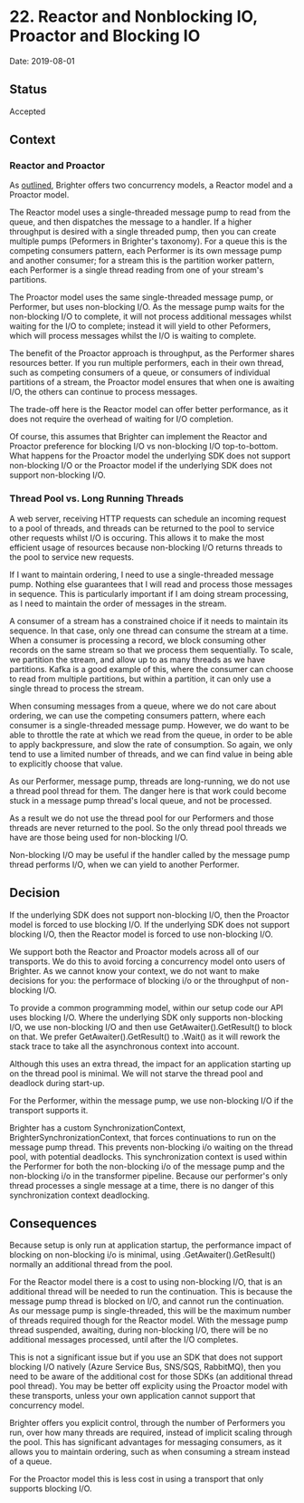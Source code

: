# 22. Reactor and Nonblocking IO, Proactor and Blocking IO

Date: 2019-08-01

## Status

Accepted

## Context

### Reactor and Proactor

As [outlined](0002-use-a-single-threaded-message-pump.md), Brighter offers two concurrency models, a Reactor model and a Proactor model. 

The Reactor model uses a single-threaded message pump to read from the queue, and then dispatches the message to a handler. If a higher throughput is desired with a single threaded pump, then you can create multiple pumps (Peformers in Brighter's taxonomy). For a queue this is the competing consumers pattern, each Performer is its own message pump and another consumer; for a stream this is the partition worker pattern, each Performer is a single thread reading from one of your stream's partitions. 

The Proactor model uses the same single-threaded message pump, or Performer, but uses non-blocking I/O. As the message pump waits for the non-blocking I/O to complete, it will not process additional messages whilst waiting for the I/O to complete; instead it will yield to other Peformers, which will process messages whilst the I/O is waiting to complete. 

The benefit of the Proactor approach is throughput, as the Performer shares resources better. If you run multiple performers, each in their own thread, such as competing consumers of a queue, or consumers of individual partitions of a stream, the Proactor model ensures that when one is awaiting I/O, the others can continue to process messages.

The trade-off here is the Reactor model can offer better performance, as it does not require the overhead of waiting for I/O completion. 

Of course, this assumes that Brighter can implement the Reactor and Proactor preference for blocking I/O vs non-blocking I/O top-to-bottom. What happens for the Proactor model the underlying SDK does not support non-blocking I/O or the Proactor model if the underlying SDK does not support non-blocking I/O.

### Thread Pool vs. Long Running Threads

A web server, receiving HTTP requests can schedule an incoming request to a pool of threads, and threads can be returned to the pool to service other requests whilst I/O is occuring. This allows it to make the most efficient usage of resources because non-blocking I/O returns threads to the pool to service new requests. 

If I want to maintain ordering, I need to use a single-threaded message pump. Nothing else guarantees that I will read and process those messages in sequence. This is particularly important if I am doing stream processing, as I need to maintain the order of messages in the stream.

A consumer of a stream has a constrained choice if it needs to maintain its sequence. In that case, only one thread can consume the stream at a time. When a consumer is processing a record, we block consuming other records on the same stream so that we process them sequentially. To scale, we partition the stream, and allow up to as many threads as we have partitions. Kafka is a good example of this, where the consumer can choose to read from multiple partitions, but within a partition, it can only use a single thread to process the stream.

When consuming messages from a queue, where we do not care about ordering, we can use the competing consumers pattern, where each consumer is a single-threaded message pump. However, we do want to be able to throttle the rate at which we read from the queue, in order to be able to apply backpressure, and slow the rate of consumption. So again, we only tend to use a limited number of threads, and we can find value in being able to explicitly choose that value. 

As our Performer, message pump, threads are long-running, we do not use a thread pool thread for them. The danger here is that work could become stuck in a message pump thread's local queue, and not be processed.

As a result we do not use the thread pool for our Performers and those threads are never returned to the pool. So the only thread pool threads we have are those being used for non-blocking I/O. 

Non-blocking I/O may be useful if the handler called by the message pump thread performs I/O, when we can yield to another Performer. 

## Decision

If the underlying SDK does not support non-blocking I/O, then the Proactor model is forced to use blocking I/O. If the underlying SDK does not support blocking I/O, then the Reactor model is forced to use non-blocking I/O.

We support both the Reactor and Proactor models across all of our transports. We do this to avoid forcing a concurrency model onto users of Brighter. As we cannot know your context, we do not want to make decisions for you: the performace of blocking i/o or the throughput of non-blocking I/O.

To provide a common programming model, within our setup code our API uses blocking I/O. Where the underlying SDK only supports non-blocking I/O, we use non-blocking I/O and then use GetAwaiter().GetResult() to block on that. We prefer GetAwaiter().GetResult() to .Wait() as it will rework the stack trace to take all the asynchronous context into account.

Although this uses an extra thread, the impact for an application starting up on the thread pool is minimal. We will not starve the thread pool and deadlock during start-up.

For the Performer, within the message pump, we use non-blocking I/O if the transport supports it. 

Brighter has a custom SynchronizationContext, BrighterSynchronizationContext, that forces continuations to run on the message pump thread. This prevents non-blocking i/o waiting on the thread pool, with potential deadlocks. This synchronization context is used within the Performer for both the non-blocking i/o of the message pump and the non-blocking i/o in the transformer pipeline. Because our performer's only thread processes a single message at a time, there is no danger of this synchronization context deadlocking.

## Consequences

Because setup is only run at application startup, the performance impact of blocking on non-blocking i/o is minimal, using .GetAwaiter().GetResult() normally an additional thread from the pool.

For the Reactor model there is a cost to using non-blocking I/O, that is an additional thread will be needed to run the continuation. This is because the message pump thread is blocked on I/O, and cannot run the continuation. As our message pump is single-threaded, this will be the maximum number of threads required though for the Reactor model. With the message pump thread suspended, awaiting, during non-blocking I/O, there will be no additional messages processed, until after the I/O completes.

This is not a significant issue but if you use an SDK that does not support blocking I/O natively (Azure Service Bus, SNS/SQS, RabbitMQ), then you need to be aware of the additional cost for those SDKs (an additional thread pool thread). You may be better off explicity using the Proactor model with these transports, unless your own application cannot support that concurrency model.

Brighter offers you explicit control, through the number of Performers you run, over how many threads are required, instead of implicit scaling through the pool. This has significant advantages for messaging consumers, as it allows you to maintain ordering, such as when consuming a stream instead of a queue.

For the Proactor model this is less cost in using a transport that only supports blocking I/O.  
